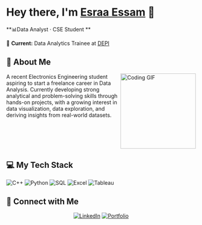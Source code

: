 # Hey there, I'm [Esraa Essam](https://esraa-essam-portfolio-rx9vq8o.gamma.site/) 👋

**📊Data Analyst · CSE Student **

💼 **Current:** Data Analytics Trainee at [DEPI](https://www.linkedin.com/company/digital-egypt-pioneers-initiative-depi/posts/?feedView=all)



## 🚀 About Me

<img align="right" src="https://c.tenor.com/_DOBjnGspYAAAAAM/code-coding.gif" width="200" alt="Coding GIF"/>

A recent Electronics Engineering student aspiring to start a freelance career in Data Analysis. Currently developing strong analytical and problem-solving skills through hands-on projects, with a growing interest in data visualization, data exploration, and deriving insights from real-world datasets.



<br clear="right"/>

## 💻 My Tech Stack  

![C++](https://img.shields.io/badge/C++-00599C?logo=c%2b%2b&logoColor=white)
![Python](https://img.shields.io/badge/Python-3776AB?logo=python&logoColor=white)
![SQL](https://img.shields.io/badge/SQL-003B57?logo=database&logoColor=white)
![Excel](https://img.shields.io/badge/Excel-217346?logo=microsoft-excel&logoColor=white)
![Tableau](https://img.shields.io/badge/Tableau-E97627?logo=tableau&logoColor=white)





## 🔗 Connect with Me

<div align="center">
  
[![LinkedIn](https://img.shields.io/badge/LinkedIn-0077B5?style=for-the-badge&logo=linkedin&logoColor=white)](https://www.linkedin.com/in/إسراء-عصام/)
[![Portfolio](https://img.shields.io/badge/📊_Portfolio-000000?style=for-the-badge&logo=chart-bar&logoColor=white)](https://esraa-essam-portfolio-rx9vq8o.gamma.site/)

</div>
